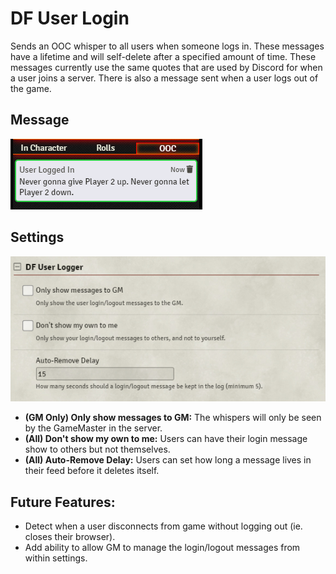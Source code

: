 # DF User Login

Sends an OOC whisper to all users when someone logs in. These messages have a lifetime and will self-delete after a specified amount of time. These messages currently use the same quotes that are used by Discord for when a user joins a server. There is also a message sent when a user logs out of the game.

## Message

![DF User Logger Message Example](../.assets/df-logger-message.png)

## Settings

![DF User Logger Settings](../.assets/df-logger-settings.png)

- **(GM Only) Only show messages to GM:** The whispers will only be seen by the GameMaster in the server.
- **(All) Don't show my own to me:** Users can have their login message show to others but not themselves.
- **(All) Auto-Remove Delay:** Users can set how long a message lives in their feed before it deletes itself.

## Future Features:

- Detect when a user disconnects from game without logging out (ie. closes their browser).
- Add ability to allow GM to manage the login/logout messages from within settings.


